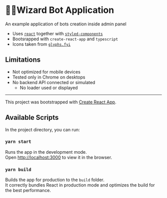 # 🧙‍♂️Wizard Bot Application

An example application of bots creation inside admin panel

- Uses [`react`](https://reactjs.org/) together with [`styled-components`](https://styled-components.com/)
- Bootsrapped with `create-react-app` and `typescript`
- Icons taken from [`glyphs.fyi`](https://glyphs.fyi/)

## Limitations

- Not optimized for mobile devices
- Tested only in Chrome on desktops
- No backend API connected or simulated
  - No loader used or displayed
 
---

This project was bootstrapped with [Create React App](https://github.com/facebook/create-react-app).

## Available Scripts

In the project directory, you can run:

### `yarn start`

Runs the app in the development mode.\
Open [http://localhost:3000](http://localhost:3000) to view it in the browser.

### `yarn build`

Builds the app for production to the `build` folder.\
It correctly bundles React in production mode and optimizes the build for the best performance.
